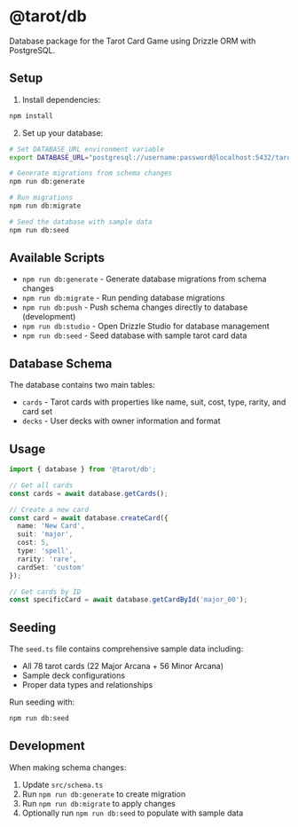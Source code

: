 # @tarot/db

Database package for the Tarot Card Game using Drizzle ORM with PostgreSQL.

## Setup

1. Install dependencies:
```bash
npm install
```

2. Set up your database:
```bash
# Set DATABASE_URL environment variable
export DATABASE_URL="postgresql://username:password@localhost:5432/tarot_db"

# Generate migrations from schema changes
npm run db:generate

# Run migrations
npm run db:migrate

# Seed the database with sample data
npm run db:seed
```

## Available Scripts

- `npm run db:generate` - Generate database migrations from schema changes
- `npm run db:migrate` - Run pending database migrations
- `npm run db:push` - Push schema changes directly to database (development)
- `npm run db:studio` - Open Drizzle Studio for database management
- `npm run db:seed` - Seed database with sample tarot card data

## Database Schema

The database contains two main tables:

- `cards` - Tarot cards with properties like name, suit, cost, type, rarity, and card set
- `decks` - User decks with owner information and format

## Usage

```typescript
import { database } from '@tarot/db';

// Get all cards
const cards = await database.getCards();

// Create a new card
const card = await database.createCard({
  name: 'New Card',
  suit: 'major',
  cost: 5,
  type: 'spell',
  rarity: 'rare',
  cardSet: 'custom'
});

// Get cards by ID
const specificCard = await database.getCardById('major_00');
```

## Seeding

The `seed.ts` file contains comprehensive sample data including:

- All 78 tarot cards (22 Major Arcana + 56 Minor Arcana)
- Sample deck configurations
- Proper data types and relationships

Run seeding with:
```bash
npm run db:seed
```

## Development

When making schema changes:

1. Update `src/schema.ts`
2. Run `npm run db:generate` to create migration
3. Run `npm run db:migrate` to apply changes
4. Optionally run `npm run db:seed` to populate with sample data
